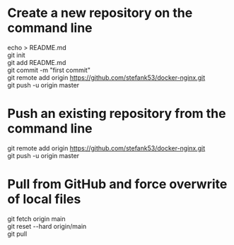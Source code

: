 # Create a new repository on the command line
 
echo > README.md  
git init  
git add README.md  
git commit -m "first commit"  
git remote add origin https://github.com/stefank53/docker-nginx.git  
git push -u origin master  
 
# Push an existing repository from the command line
 
git remote add origin https://github.com/stefank53/docker-nginx.git  
git push -u origin master  

# Pull from GitHub and force overwrite of local files

git fetch origin main  
git reset --hard origin/main  
git pull  
